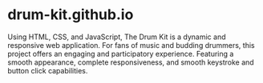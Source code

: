 # drum-kit.github.io
Using HTML, CSS, and JavaScript, The Drum Kit is a dynamic and responsive web application. For fans of music and budding drummers, this project offers an engaging and participatory experience. Featuring a smooth appearance, complete responsiveness, and smooth keystroke and button click capabilities.
